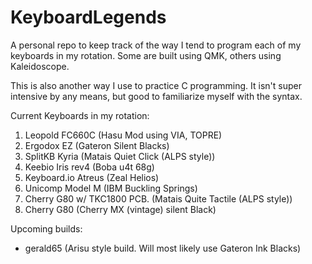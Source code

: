 # KeyboardLegends
A personal repo to keep track of the way I tend to program each of my keyboards in my rotation. Some are built using QMK, others using Kaleidoscope.

This is also another way I use to practice C programming. It isn't super intensive by any means, but good to familiarize myself with the syntax.

Current Keyboards in my rotation:
1. Leopold FC660C (Hasu Mod using VIA, TOPRE)
2. Ergodox EZ (Gateron Silent Blacks)
3. SplitKB Kyria (Matais Quiet Click (ALPS style))
4. Keebio Iris rev4 (Boba u4t 68g)
5. Keyboard.io Atreus (Zeal Helios)
6. Unicomp Model M (IBM Buckling Springs)
7. Cherry G80 w/ TKC1800 PCB. (Matais Quite Tactile (ALPS style))
8. Cherry G80 (Cherry MX (vintage) silent Black)


Upcoming builds:
- gerald65 (Arisu style build. Will most likely use Gateron Ink Blacks)
